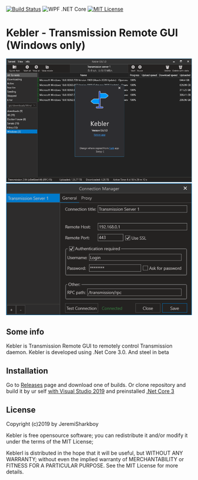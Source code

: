 [![Build Status](https://dev.azure.com/SharkboyJeremi/KEBLER/_apis/build/status/JeremiSharkboy.Kebler)](https://dev.azure.com/SharkboyJeremi/KEBLER/_build?latest)
![WPF .NET Core](https://github.com/JeremiSharkboy/Kebler/workflows/WPF%20.NET%20Core/badge.svg?branch=master)
[![MIT License](https://img.shields.io/badge/license-MIT-green.svg)](https://github.com/JeremiSharkboy/Kebler/blob/master/LICENSE)
# Kebler - Transmission Remote GUI (Windows only)
![Kebler](https://github.com/JeremiSharkboy/Kebler/raw/master/Images/1.png)
![Kebler](https://github.com/JeremiSharkboy/Kebler/raw/master/Images/2.png)

## Some info

Kebler is Transmission  Remote GUI to remotely control Transmission daemon.
Kebler is developed using .Net Core 3.0. And steel in beta

## Installation

Go to [Releases](https://github.com/JeremiSharkboy/Kebler/releases) page and download one of builds. Or clone repository and build it by ur self [with Visual Studio 2019](https://visualstudio.microsoft.com/) and preinstalled [.Net Core 3](https://dotnet.microsoft.com/download/dotnet-core/3.0)

## License

Copyright (c)2019 by JeremiSharkboy

Kebler is free opensource software; you can redistribute it and/or modify it under the terms of the MIT License;

KeblerI is distributed in the hope that it will be useful, but WITHOUT ANY WARRANTY; without even the implied warranty of MERCHANTABILITY or FITNESS FOR A PARTICULAR PURPOSE. See the MIT License for more details.
